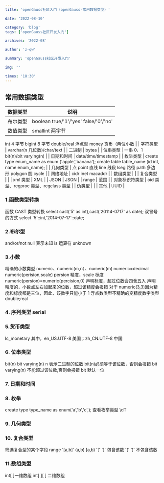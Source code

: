 ```yaml
---
title: 'openGauss社区入门（openGauss-常用数据类型）'

date: '2022-08-10'

category: 'blog'
tags: ['openGauss社区开发入门']

archives: '2022-08'

author: 'z-qw'

summary: 'openGauss社区开发入门'

img: ''

times: '18:30'
---
```


## 常用数据类型

| 数据类型 | 说明                                  |
| -------- | ------------------------------------- |
| 布尔类型 | boolean true/'1'/'yes' false/'0'/'no' |
| 数值类型 | smallint 两字节                       |

int 4 字节
bigint 8 字节
double/real 浮点型
money 货币（两位小数 |
| 字符类型 | varchar(n 几位数)/char/text |
| 二进制 | bytea |
| 位串类型 | 一串 0、1 bit(n)/bit varying(n) |
| 日期和时间 | data/time/timestamp |
| 枚举类型 | create type enum_name as enum
('apple','banana');
create table table_name
(id int, name enum_name); |
| 几何类型 | 点 point 直线 line 线段 lseg 路径 path
多边形 polygon 圆 cycle |
| 网络地址 | cidr inet macaddr |
| 数组类型 | |
| 复合类型 | |
| xml 类型 | XML |
| JSON | JSON |
| range | 范围 |
| 对象标识符类型 | oid 类型、regproc 类型、regclass 类型 |
| 伪类型 |
|
| 其他 | UUID |

### 1.函数类型转换

函数 CAST 类型转换
select cast('5' as int),cast('20114-0717' as date);
双冒号的方式
select '5'::int,'2014-07-17'::date;

### 2.布尔型

and/or/not
null 表示未知
is 运算符
unknown

### 3.小数

精确的小数类型 numeric、numeric(m,n）、numeric(m)
numeric=decimal
numeric(perision,scale) persion 精度，scale 标度
numeric(persion)=numeric(percision,0)
声明标度，超过位数会四舍五入
声明精度的，小数点左右加起来的位数，超过该精度会报错
对于 numeric(3,3)因为精度和标度都是三位，因此，该数字只能小于 1
浮点数类型不精确的变精度数字类型 double;real

### 4. 序列类型 serial

### 5.货币类型

lc_monetary 其中，en_US.UTF-8 美国；zh_CN.UTF-8 中国

### 6. 位串类型

bit(n) bit varying(n) n 表示二进制的位数
bit(n)必须等于该位数，否则会报错
bit varying(n) 不能超过该位数,否则会报错
bit 默认一位

### 7. 日期和时间

### 8. 枚举

create type type_name as enum('a','b','c',);
查看枚举类型 \dT

### 9. 几何类型

### 10. 复合类型

筛选复合型的某个字段
range '[a,b]' (a,b) [a,b) '[' ']' 包含该数 '(' ')' 不包含该数

### 11.数组类型

int[ ]一维数组
int[ ][ ] 二维数组
